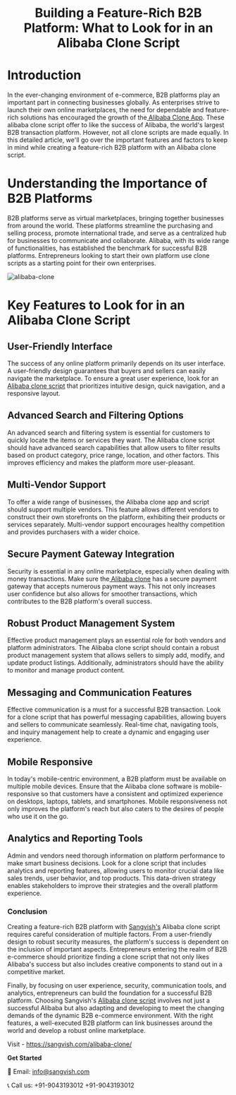 <h1 align="center">Building a Feature-Rich B2B Platform: What to Look for in an Alibaba Clone Script</h1>

# Introduction
In the ever-changing environment of e-commerce, B2B platforms play an important part in connecting businesses globally. As enterprises strive to launch their own online marketplaces, the need for dependable and feature-rich solutions has encouraged the growth of the[ Alibaba Clone App](https://sangvish.com/alibaba-clone/). These alibaba clone script offer to like the success of Alibaba, the world's largest B2B transaction platform. However, not all clone scripts are made equally. In this detailed article, we'll go over the important features and factors to keep in mind while creating a feature-rich B2B platform with an Alibaba clone script.
# Understanding the Importance of B2B Platforms
B2B platforms serve as virtual marketplaces, bringing together businesses from around the world. These platforms streamline the purchasing and selling process, promote international trade, and serve as a centralized hub for businesses to communicate and collaborate. Alibaba, with its wide range of functionalities, has established the benchmark for successful B2B platforms. Entrepreneurs looking to start their own platform use clone scripts as a starting point for their own enterprises.

![alibaba-clone](https://github.com/sangvishtechnologies/ebay-clone/assets/161323540/d53823e1-d461-43b1-b491-d0b1ce6f5b1a)

# Key Features to Look for in an Alibaba Clone Script
## User-Friendly Interface
The success of any online platform primarily depends on its user interface. A user-friendly design guarantees that buyers and sellers can easily navigate the marketplace. To ensure a great user experience, look for an [Alibaba clone script](https://sangvish.com/alibaba-clone/) that prioritizes intuitive design, quick navigation, and a responsive layout.
## Advanced Search and Filtering Options
An advanced search and filtering system is essential for customers to quickly locate the items or services they want. The Alibaba clone script should have advanced search capabilities that allow users to filter results based on product category, price range, location, and other factors. This improves efficiency and makes the platform more user-pleasant.
## Multi-Vendor Support
To offer a wide range of businesses, the Alibaba clone app and script should support multiple vendors. This feature allows different vendors to construct their own storefronts on the platform, exhibiting their products or services separately. Multi-vendor support encourages healthy competition and provides purchasers with a wider choice.
## Secure Payment Gateway Integration
Security is essential in any online marketplace, especially when dealing with money transactions. Make sure the[ Alibaba clone](https://sangvish.com/alibaba-clone/) has a secure payment gateway that accepts numerous payment ways. This not only increases user confidence but also allows for smoother transactions, which contributes to the B2B platform's overall success.
## Robust Product Management System
Effective product management plays an essential role for both vendors and platform administrators. The Alibaba clone script should contain a robust product management system that allows sellers to simply add, modify, and update product listings. Additionally, administrators should have the ability to monitor and manage product content.
## Messaging and Communication Features
Effective communication is a must for a successful B2B transaction. Look for a clone script that has powerful messaging capabilities, allowing buyers and sellers to communicate seamlessly. Real-time chat, navigating tools, and inquiry management help to create a dynamic and engaging user experience.
## Mobile Responsive
In today's mobile-centric environment, a B2B platform must be available on multiple mobile devices. Ensure that the Alibaba clone software is mobile-responsive so that customers have a consistent and optimized experience on desktops, laptops, tablets, and smartphones. Mobile responsiveness not only improves the platform's reach but also caters to the desires of people who use it on the go.
## Analytics and Reporting Tools
Admin and vendors need thorough information on platform performance to make smart business decisions. Look for a clone script that includes analytics and reporting features, allowing users to monitor crucial data like sales trends, user behavior, and top products. This data-driven strategy enables stakeholders to improve their strategies and the overall platform experience.
### Conclusion
Creating a feature-rich B2B platform with [Sangvish's](https://sangvish.com/) Alibaba clone script requires careful consideration of multiple factors. From a user-friendly design to robust security measures, the platform's success is dependent on the inclusion of important aspects. Entrepreneurs entering the realm of B2B e-commerce should prioritize finding a clone script that not only likes Alibaba's success but also includes creative components to stand out in a competitive market.

Finally, by focusing on user experience, security, communication tools, and analytics, entrepreneurs can build the foundation for a successful B2B platform. Choosing Sangvish's [Alibaba clone script](https://sangvish.com/alibaba-clone/) involves not just a successful Alibaba but also adapting and developing to meet the changing demands of the dynamic B2B e-commerce environment. With the right features, a well-executed B2B platform can link businesses around the world and develop a robust online marketplace.

Visit - https://sangvish.com/alibaba-clone/ 


**Get Started**

📧 Email: [info@sangvish.com](mailto:info@sangvish.com)

📞 Call us: +91-9043193012 +91-9043193012
